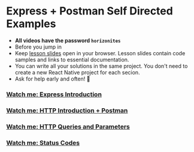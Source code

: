 # Express + Postman Self Directed Examples

- **All videos have the password `horizonites`**
- Before you jump in
- Keep [lesson slides](http://lessons.horizonsbootcamp.com/lessons/week03/day2.html)
  open in your browser. Lesson slides contain code samples and links to
  essential documentation.
- You can write all your solutions in the same project. You don't need to
  create a new React Native project for each secion.
- Ask for help early and often! 🙋

### [Watch me: Express Introduction](https://vimeo.com/212322872)
### [Watch me: HTTP Introduction + Postman](https://vimeo.com/212950789)
### [Watch me: HTTP Queries and Parameters](https://vimeo.com/212995568)
### [Watch me: Status Codes](https://vimeo.com/213017476)
